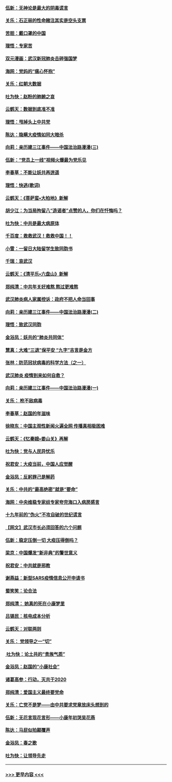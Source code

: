 #### [伍新：无神论是最大的阴毒谎言](../pages/nsc993/n11846129.md?t=02051944) 
#### [关乐：石正丽的性命赌注其实是空头支票](../pages/nsc993/n11846109.md?t=02051944) 
#### [苦胆：戴口罩的中国](../pages/nsc993/n11845576.md?t=02051944) 
#### [理悟：专家苦](../pages/nsc993/n11845564.md?t=02051944) 
#### [双元漫画：武汉新冠肺炎击碎强国梦](../pages/nsc993/n11843320.md?t=02051944) 
#### [海网：党妈的“瘟心怀抱”](../pages/nsc993/n11840740.md?t=02051944) 
#### [关乐：红朝大数据](../pages/nsc993/n11840675.md?t=02051944) 
#### [吐为快：赵粉的肺腑之哀](../pages/nsc993/n11840618.md?t=02051944) 
#### [云鹤天：数据到底准不准](../pages/nsc993/n11840325.md?t=02051944) 
#### [理悟：甩掉头上中共党](../pages/nsc993/n11838826.md?t=02051944) 
#### [陈达：隐瞒大疫情如同大暗杀](../pages/nsc993/n11838771.md?t=02051944) 
#### [向莉：亲历建三江事件——中国法治路漫漫(三)](../pages/nsc993/n11831825.md?t=02051944) 
#### [伍新：“党员上一线”视频火爆最为党乐见](../pages/nsc993/n11838200.md?t=02051944) 
#### [李春草：不能让妖共再逍遥](../pages/nsc993/n11838102.md?t=02051944) 
#### [理悟：快逃(歌词)](../pages/nsc993/n11838083.md?t=02051944) 
#### [云鹤天：《菩萨蛮▪大柏地》新解](../pages/nsc993/n11838059.md?t=02051944) 
#### [胡少江：为当局拘留八“造谣者”点赞的人，你们在忏悔吗？](../pages/nsc993/n11836801.md?t=02051944) 
#### [吐为快：中共是最大病原体](../pages/nsc993/n11836748.md?t=02051944) 
#### [千百度：救救武汉！救救中国！！](../pages/nsc993/n11836145.md?t=02051944) 
#### [小雪：一留日大陆留学生致同胞书](../pages/nsc993/n11834624.md?t=02051944) 
#### [千瑞：哀武汉](../pages/nsc993/n11833647.md?t=02051944) 
#### [云鹤天：《清平乐▪六盘山》新解](../pages/nsc993/n11833611.md?t=02051944) 
#### [郑纯清：中共年关好难熬 熬过更难熬](../pages/nsc993/n11833489.md?t=02051944) 
#### [武汉肺炎病人家属控诉：政府不把人命当回事](../pages/nsc993/n11833205.md?t=02051944) 
#### [向莉：亲历建三江事件——中国法治路漫漫(二)](../pages/nsc993/n11829102.md?t=02051944) 
#### [理悟：致武汉同胞](../pages/nsc993/n11831522.md?t=02051944) 
#### [金浴凤：妖共的“肺炎共同体”](../pages/nsc993/n11829448.md?t=02051944) 
#### [慧真：大难“三退”保平安 “九字”吉言是金方](../pages/nsc993/n11829501.md?t=02051944) 
#### [张林：防范冠状病毒的科学方法（之一）](../pages/nsc993/n11828618.md?t=02051944) 
#### [武汉肺炎 疫情到来如何自救？](../pages/nsc993/n11827632.md?t=02051944) 
#### [向莉：亲历建三江事件——中国法治路漫漫(一)](../pages/nsc993/n11827190.md?t=02051944) 
#### [关乐： 枪不敌病毒](../pages/nsc993/n11826746.md?t=02051944) 
#### [李春草：赵国的年滋味](../pages/nsc993/n11826321.md?t=02051944) 
#### [徐晓东：中国主观性新闻火遍全网 传播真相极困难](../pages/nsc993/n11826508.md?t=02051944) 
#### [云鹤天：《忆秦娥▪娄山关》再解](../pages/nsc993/n11824682.md?t=02051944) 
#### [吐为快：党与人民异忧乐](../pages/nsc993/n11824660.md?t=02051944) 
#### [祝君安：大疫当前，中国人应觉醒](../pages/nsc993/n11821946.md?t=02051944) 
#### [金浴凤：反躬罪己是解药](../pages/nsc993/n11820280.md?t=02051944) 
#### [关乐：中共的“最高绝密”就是“要命”](../pages/nsc993/n11816946.md?t=02051944) 
#### [海网：中央维稳专家组专家夸完海口入病房感言](../pages/nsc993/n11815138.md?t=02051944) 
#### [十九年前的“伪火”不攻自破的世纪谎言](../pages/nsc993/n11813238.md?t=02051944) 
#### [【网文】武汉市长必须回答的六个问题](../pages/nsc993/n11813848.md?t=02051944) 
#### [伍新：稳定压倒一切 大疫压得倒吗？](../pages/nsc993/n11812634.md?t=02051944) 
#### [梁京：中国爆发“新非典”的警世意义](../pages/nsc993/n11812554.md?t=02051944) 
#### [祝君安：中共就是邪教](../pages/nsc993/n11812431.md?t=02051944) 
#### [谢燕益：新型SARS疫情信息公开申请书](../pages/nsc993/n11808840.md?t=02051944) 
#### [蜀笑笑：论合法](../pages/nsc993/n11808064.md?t=02051944) 
#### [郑纯清： 她真的死在小康梦里](../pages/nsc993/n11806623.md?t=02051944) 
#### [吕锡民：核电成本分析](../pages/nsc993/n11806284.md?t=02051944) 
#### [云鹤天：对联两则](../pages/nsc993/n11805957.md?t=02051944) 
#### [关乐： 党领导之一“切”](../pages/nsc993/n11804505.md?t=02051944) 
#### [ 吐为快：论土共的“贵族气质”](../pages/nsc993/n11804490.md?t=02051944) 
#### [金浴凤：赵国的“小康社会”](../pages/nsc993/n11804452.md?t=02051944) 
#### [诸葛高参：行动，灭共于2020](../pages/nsc993/n11804120.md?t=02051944) 
#### [郑纯清：爱国主义最终要党命](../pages/nsc993/n11802197.md?t=02051944) 
#### [关乐：亡党不是梦——由中共要求党章放床头想到的](../pages/nsc993/n11802156.md?t=02051944) 
#### [伍新：无花言现花言形——小康年初哭吴花燕](../pages/nsc993/n11800044.md?t=02051944) 
#### [陈达：马屁似拍颠覆声](../pages/nsc993/n11800010.md?t=02051944) 
#### [金浴凤：春之歌](../pages/nsc993/n11797687.md?t=02051944) 
#### [吐为快：让领导先走](../pages/nsc993/n11797512.md?t=02051944) 

----
#### [ >>> 更早内容 <<< ](../indexes/nsc993-earlier.md)
